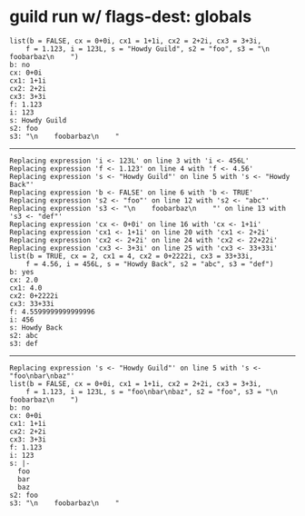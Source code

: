 # guild run w/ flags-dest: globals

    list(b = FALSE, cx = 0+0i, cx1 = 1+1i, cx2 = 2+2i, cx3 = 3+3i, 
        f = 1.123, i = 123L, s = "Howdy Guild", s2 = "foo", s3 = "\n    foobarbaz\n    ")
    b: no
    cx: 0+0i
    cx1: 1+1i
    cx2: 2+2i
    cx3: 3+3i
    f: 1.123
    i: 123
    s: Howdy Guild
    s2: foo
    s3: "\n    foobarbaz\n    "

---

    Replacing expression 'i <- 123L' on line 3 with 'i <- 456L'
    Replacing expression 'f <- 1.123' on line 4 with 'f <- 4.56'
    Replacing expression 's <- "Howdy Guild"' on line 5 with 's <- "Howdy Back"'
    Replacing expression 'b <- FALSE' on line 6 with 'b <- TRUE'
    Replacing expression 's2 <- "foo"' on line 12 with 's2 <- "abc"'
    Replacing expression 's3 <- "\n    foobarbaz\n    "' on line 13 with 's3 <- "def"'
    Replacing expression 'cx <- 0+0i' on line 16 with 'cx <- 1+1i'
    Replacing expression 'cx1 <- 1+1i' on line 20 with 'cx1 <- 2+2i'
    Replacing expression 'cx2 <- 2+2i' on line 24 with 'cx2 <- 22+22i'
    Replacing expression 'cx3 <- 3+3i' on line 25 with 'cx3 <- 33+33i'
    list(b = TRUE, cx = 2, cx1 = 4, cx2 = 0+2222i, cx3 = 33+33i, 
        f = 4.56, i = 456L, s = "Howdy Back", s2 = "abc", s3 = "def")
    b: yes
    cx: 2.0
    cx1: 4.0
    cx2: 0+2222i
    cx3: 33+33i
    f: 4.5599999999999996
    i: 456
    s: Howdy Back
    s2: abc
    s3: def

---

    Replacing expression 's <- "Howdy Guild"' on line 5 with 's <- "foo\nbar\nbaz"'
    list(b = FALSE, cx = 0+0i, cx1 = 1+1i, cx2 = 2+2i, cx3 = 3+3i, 
        f = 1.123, i = 123L, s = "foo\nbar\nbaz", s2 = "foo", s3 = "\n    foobarbaz\n    ")
    b: no
    cx: 0+0i
    cx1: 1+1i
    cx2: 2+2i
    cx3: 3+3i
    f: 1.123
    i: 123
    s: |-
      foo
      bar
      baz
    s2: foo
    s3: "\n    foobarbaz\n    "

